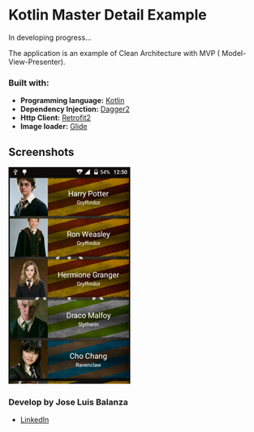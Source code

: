 # Kotlin Master Detail Example

In developing progress...

The application is an example of Clean Architecture with MVP ( Model-View-Presenter).

### Built with:

* **Programming language:** [Kotlin]
* **Dependency Injection:** [Dagger2] 
* **Http Client:** [Retrofit2]
* **Image loader:** [Glide]

## Screenshots

![alt text](art/main.png "Description goes here")

### Develop by Jose Luis Balanza

* [LinkedIn]

[LinkedIn]: <https://es.linkedin.com/in/jose-luis-balanza-b9246950>
[Kotlin]: <https://kotlinlang.org/>
[Dagger2]: <http://google.github.io/dagger/>
[Retrofit2]: <http://square.github.io/retrofit/>
[Glide]: <https://github.com/bumptech/glide>
